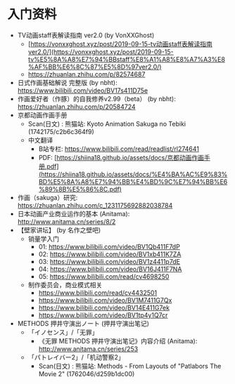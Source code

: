 # 入门资料

- TV动画staff表解读指南 ver2.0 (by VonXXGhost)
  - [https://vonxxghost.xyz/post/2019-09-15-tv动画staff表解读指南ver2.0/](https://vonxxghost.xyz/post/2019-09-15-tv%E5%8A%A8%E7%94%BBstaff%E8%A1%A8%E8%A7%A3%E8%AF%BB%E6%8C%87%E5%8D%97ver2.0/)
  - https://zhuanlan.zhihu.com/p/82574687
- 日式作画基础解说 完整版 (by nbht): https://www.bilibili.com/video/BV17s411D75e
- 作画爱好者（作豚）的自我修养v2.99（beta） (by nbht): https://zhuanlan.zhihu.com/p/20584724
- 京都动画作画手册
  - Scan(日文) : 熊猫站: Kyoto Animation Sakuga no Tebiki (1742175/c2b6c364f9)
  - 中文翻译
    - B站专栏: https://www.bilibili.com/read/readlist/rl274641
    - PDF: [https://shiina18.github.io/assets/docs/京都动画作画手册.pdf](https://shiina18.github.io/assets/docs/%E4%BA%AC%E9%83%BD%E5%8A%A8%E7%94%BB%E4%BD%9C%E7%94%BB%E6%89%8B%E5%86%8C.pdf)
- 作画（sakuga）研究: https://zhuanlan.zhihu.com/c_1231175692882038784
- 日本动画产业商业运作的基本 (Anitama): http://www.anitama.cn/series/8/2
- 【壁家讲坛】 (by 名作之壁吧)
  - 销量学入门
    - 01: https://www.bilibili.com/video/BV1Qb411F7dP
    - 02: https://www.bilibili.com/video/BV1xb411K7ZA
    - 03: https://www.bilibili.com/video/BV1z4411p7dE
    - 04: https://www.bilibili.com/video/BV16J411F7NA
    - 05: https://www.bilibili.com/read/cv4698250
  - 制作委员会，商业模式相关
    - https://www.bilibili.com/read/cv4432501
    - https://www.bilibili.com/video/BV1M7411G7Qx
    - https://www.bilibili.com/video/BV14E411G7ek
    - https://www.bilibili.com/video/BV1tp4y1Q7cr
- METHODS 押井守演出ノート (押井守演出笔记)
  - 「イノセンス」/「无罪」
    - 《无罪 METHODS 押井守演出笔记》内容介绍 (Anitama): http://www.anitama.cn/series/253
  - 「パトレイバー2」/「机动警察2」
    - Scan(日文) : 熊猫站: Methods - From Layouts of "Patlabors The Movie 2" (1762046/d259b1dc00)